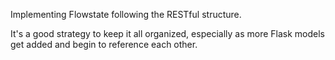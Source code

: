 Implementing Flowstate following the RESTful structure.

It's a good strategy to keep it all organized, especially as more Flask models get added and begin to reference each other.
